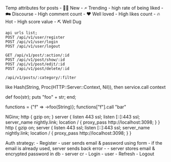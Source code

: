 Temp attributes for posts
    - 🍼🐣 New
    - 🗲 Trending - high rate of being liked
    - 🗪 Discourse - High comment count
    - ❤️ Well loved - High likes count
    - 🔥 Hot - High score value
    - ⛏️ Well Dug

    api urls list;
    POST /api/v1/user/register
    POST /api/v1/user/login
    POST /api/v1/user/logout

    GET /api/v1/post/:action/:id
    POST /api/v1/post/show/:id
    POST /api/v1/post/edit/:id
    POST /api/v1/post/delete/:id

    /api/v1/posts/:category/:filter


like Hash(String, Proc(HTTP::Server::Context, Nil)), then service.call context

def foo(str); 
    puts "foo" + str; 
end; 

functions = {"f" => ->foo(String)}; 
functions["f"].call "bar"


NGinx;
http { gzip on; } server { listen 443 ssl; listen [::]:443 ssl; server_name nightly.link; location / { proxy_pass http://localhost:3098; } }
http { gzip on; server { listen 443 ssl; listen [::]:443 ssl; server_name nightly.link; location / { proxy_pass http://localhost:3098; } }

Auth strategy:
    - Register
        - user sends email & password using form
        - if the email is already used, server sends back error
        - 
        - server stores email & encrypted password in db
        - server cr
    - Login
        - user
    - Refresh
    - Logout

